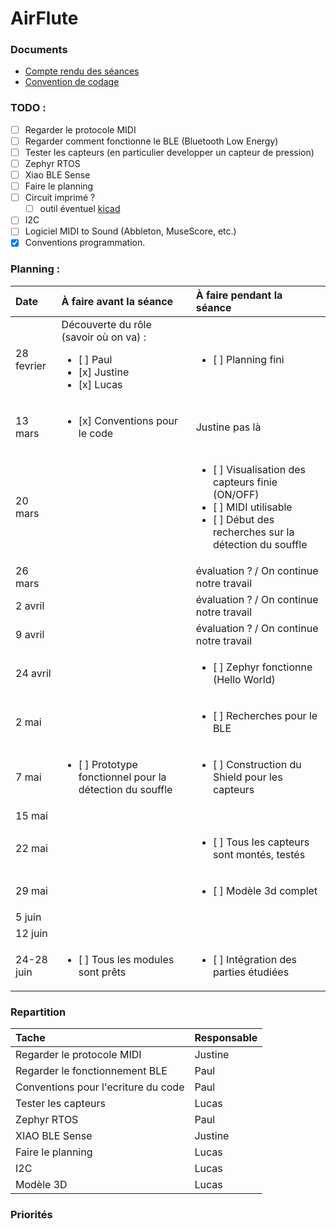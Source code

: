# AirFlute

### Documents

- [Compte rendu des séances](SUIVI.md)
- [Convention de codage](documents/Conventions_Codage.md)

### TODO :
- [ ] Regarder le protocole MIDI
- [ ] Regarder comment fonctionne le BLE (Bluetooth Low Energy)
- [ ] Tester les capteurs (en particulier developper un capteur de pression)
- [ ] Zephyr RTOS
- [ ] Xiao BLE Sense
- [ ] Faire le planning
- [ ] Circuit imprimé ?
    * [ ] outil éventuel [kicad](https://www.kicad.org/)
- [ ] I2C
- [ ] Logiciel MIDI to Sound (Abbleton, MuseScore, etc.)
- [x] Conventions programmation.

### Planning :
| Date  | À faire avant la séance  | À faire pendant la séance |
| :- |:-| :-|
| 28 fevrier |Découverte du rôle (savoir où on va) : <ul> <li> [ ] Paul</li> <li> [x] Justine</li><li> [x] Lucas</li> </ul> | <ul><li> [ ] Planning fini</li></ul> |
| 13 mars |  <ul> <li> [x] Conventions pour le code</li></ul> | Justine pas là |
| 20 mars |  | <ul> <li> [ ] Visualisation des capteurs finie (ON/OFF)</li> <li> [ ] MIDI utilisable </li><li> [ ] Début des recherches sur la détection du souffle </li></ul> |
| 26 mars |  | évaluation ? / On continue notre travail|
| 2 avril |  | évaluation ? / On continue notre travail|
| 9 avril |  | évaluation ? / On continue notre travail|
| 24 avril |  | <ul> <li> [ ] Zephyr fonctionne (Hello World)</li></ul> | 
| 2 mai | | <ul> <li> [ ] Recherches pour le BLE </li></ul> |
| 7 mai | <ul> <li> [ ] Prototype fonctionnel pour la détection du souffle </li></ul> | <ul> <li> [ ] Construction du Shield pour les capteurs </li></ul> |
| 15 mai |  |  | 
| 22 mai |  | <ul> <li> [ ] Tous les capteurs sont montés, testés </li></ul> | # à donner quand on saura ce qu'on fait
| 29 mai |  | <ul> <li> [ ] Modèle 3d complet </li></ul> |
| 5 juin |  |  |
| 12 juin |  |  |
| 24-28 juin | <ul> <li> [ ] Tous les modules sont prêts </li></ul>  | <ul> <li> [ ] Intégration des parties étudiées </li></ul> |


### Repartition

| Tache | Responsable |
| :- |:-|
| Regarder le protocole MIDI | Justine |
| Regarder le fonctionnement BLE | Paul |
| Conventions pour l'ecriture du code | Paul |
| Tester les capteurs | Lucas |
| Zephyr RTOS | Paul |
| XIAO BLE Sense | Justine |
| Faire le planning | Lucas |
| I2C | Lucas |
| Modèle 3D | Lucas |


### Priorités 
